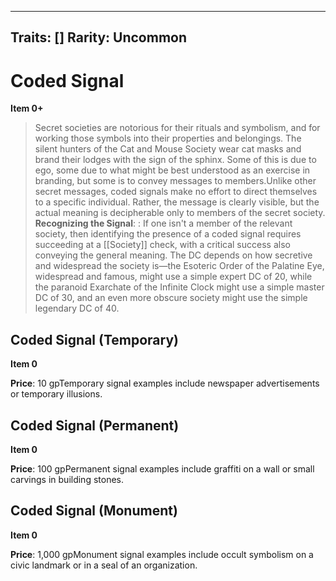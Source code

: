 
---

Traits: []
Rarity: Uncommon
---

# Coded Signal

**Item 0+**

> Secret societies are notorious for their rituals and symbolism, and for working those symbols into their properties and belongings. The silent hunters of the Cat and Mouse Society wear cat masks and brand their lodges with the sign of the sphinx. Some of this is due to ego, some due to what might be best understood as an exercise in branding, but some is to convey messages to members.Unlike other secret messages, coded signals make no effort to direct themselves to a specific individual. Rather, the message is clearly visible, but the actual meaning is decipherable only to members of the secret society.
**Recognizing the Signal**: : If one isn't a member of the relevant society, then identifying the presence of a coded signal requires succeeding at a [[Society]] check, with a critical success also conveying the general meaning. The DC depends on how secretive and widespread the society is—the Esoteric Order of the Palatine Eye, widespread and famous, might use a simple expert DC of 20, while the paranoid Exarchate of the Infinite Clock might use a simple master DC of 30, and an even more obscure society might use the simple legendary DC of 40.

## Coded Signal (Temporary)

**Item 0**

**Price**: 10 gpTemporary signal examples include newspaper advertisements or temporary illusions.

## Coded Signal (Permanent)

**Item 0**

**Price**: 100 gpPermanent signal examples include graffiti on a wall or small carvings in building stones.

## Coded Signal (Monument)

**Item 0**

**Price**: 1,000 gpMonument signal examples include occult symbolism on a civic landmark or in a seal of an organization.
